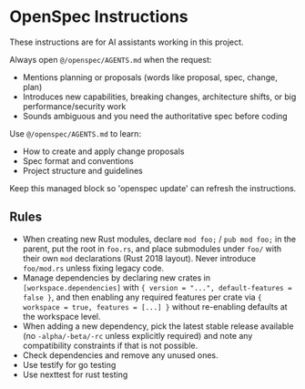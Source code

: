 <!-- OPENSPEC:START -->
# OpenSpec Instructions

These instructions are for AI assistants working in this project.

Always open `@/openspec/AGENTS.md` when the request:
- Mentions planning or proposals (words like proposal, spec, change, plan)
- Introduces new capabilities, breaking changes, architecture shifts, or big performance/security work
- Sounds ambiguous and you need the authoritative spec before coding

Use `@/openspec/AGENTS.md` to learn:
- How to create and apply change proposals
- Spec format and conventions
- Project structure and guidelines

Keep this managed block so 'openspec update' can refresh the instructions.

<!-- OPENSPEC:END -->

<!-- MANUAL ADDITIONS START -->
## Rules
- When creating new Rust modules, declare `mod foo;` / `pub mod foo;` in the parent, put the root in `foo.rs`, and place submodules under `foo/` with their own `mod` declarations (Rust 2018 layout). Never introduce `foo/mod.rs` unless fixing legacy code.
- Manage dependencies by declaring new crates in `[workspace.dependencies]` with `{ version = "...", default-features = false }`, and then enabling any required features per crate via `{ workspace = true, features = [...] }` without re-enabling defaults at the workspace level.
- When adding a new dependency, pick the latest stable release available (no `-alpha/-beta/-rc` unless explicitly required) and note any compatibility constraints if that is not possible.
- Check dependencies and remove any unused ones.
- Use testify for go testing
- Use nexttest for rust testing
<!-- MANUAL ADDITIONS END -->